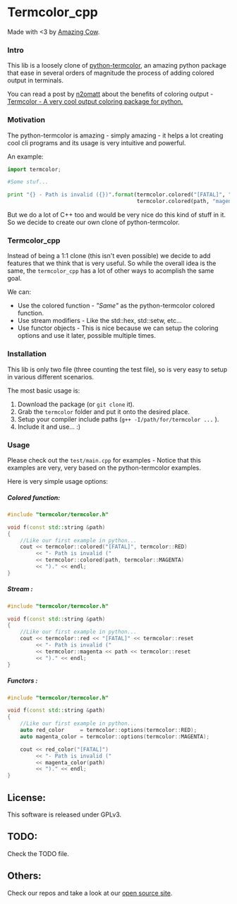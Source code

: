 Termcolor_cpp
====

Made with <3 by [Amazing Cow](http://www.amazingcow.com).

### Intro

This lib is a loosely clone of [python-termcolor](), an amazing python package 
that ease in several orders of magnitude the process of adding colored output in
terminals.

You can read a post by [n2omatt](http://n2omatt.github.io) about the benefits 
of coloring output - 
[Termcolor - A very cool output coloring package for python.](https://n2omatt.github.io/programming/2015/11/08/python-package-termcolor.html)

### Motivation

The python-termcolor is amazing - simply amazing - it helps a lot creating cool
cli programs and its usage is very intuitive and powerful.

An example:
``` python
import termcolor;

#Some stuf...

print "{} - Path is invalid ({})".format(termcolor.colored("[FATAL]", "red"),
                                         termcolor.colored(path, "magenta");

```

But we do a lot of C++ too and would be very nice do this kind of stuff in it.   
So we decide to create our own clone of python-termcolor.


### Termcolor_cpp

Instead of being a 1:1 clone (this isn't even possible) we decide to add features
that we think that is very useful. So while the overall idea is the same, the 
```termcolor_cpp``` has a lot of other ways to acomplish the same goal.

We can:

* Use the colored function - _"Same"_ as the python-termcolor colored function.
* Use stream modifiers - Like the std::hex, std::setw, etc...
* Use functor objects - This is nice because we can setup the coloring options 
and use it later, possible multiple times.


### Installation

This lib is only two file (three counting the test file), so is very easy to 
setup in various different scenarios.   

The most basic usage is:

1. Download the package (or ```git clone``` it).
2. Grab the ```termcolor``` folder and put it onto the desired place.
3. Setup your compiler include paths (```g++ -I/path/for/termcolor ...``` ).
4. Include it and use... :)

### Usage

Please check out the ```test/main.cpp``` for examples - Notice that this examples
are very, very based on the python-termcolor examples.

Here is very simple usage options:

##### Colored function:

``` c++
#include "termcolor/termcolor.h"

void f(const std::string &path)
{
    //Like our first example in python...
    cout << termcolor::colored("[FATAL]", termcolor::RED) 
         << "- Path is invalid ("
         << termcolor::colored(path, termcolor::MAGENTA)
         << ")." << endl;
}

```


##### Stream :

``` c++
#include "termcolor/termcolor.h"

void f(const std::string &path)
{
    //Like our first example in python...
    cout << termcolor::red << "[FATAL]" << termcolor::reset 
         << "- Path is invalid ("
         << termcolor::magenta << path << termcolor::reset
         << ")." << endl;
}

```

##### Functors :

``` c++
#include "termcolor/termcolor.h"

void f(const std::string &path)
{
    //Like our first example in python...
    auto red_color     = termcolor::options(termcolor::RED);
    auto magenta_color = termcolor::options(termcolor::MAGENTA);

    cout << red_color("[FATAL]")
         << "- Path is invalid ("
         << magenta_color(path) 
         << ")." << endl;
}

```

## License:
This software is released under GPLv3.

## TODO:
Check the TODO file.

## Others:
Check our repos and take a look at our [open source site](http://opensource.amazingcow.com).
